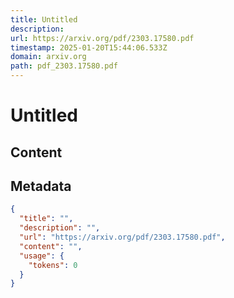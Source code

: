 ```yaml
---
title: Untitled
description: 
url: https://arxiv.org/pdf/2303.17580.pdf
timestamp: 2025-01-20T15:44:06.533Z
domain: arxiv.org
path: pdf_2303.17580.pdf
---
```


# Untitled



## Content



## Metadata

```json
{
  "title": "",
  "description": "",
  "url": "https://arxiv.org/pdf/2303.17580.pdf",
  "content": "",
  "usage": {
    "tokens": 0
  }
}
```
